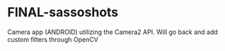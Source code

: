 # FINAL-sassoshots
Camera app (ANDROID) utilizing the Camera2 API. Will go back and add custom filters through OpenCV
